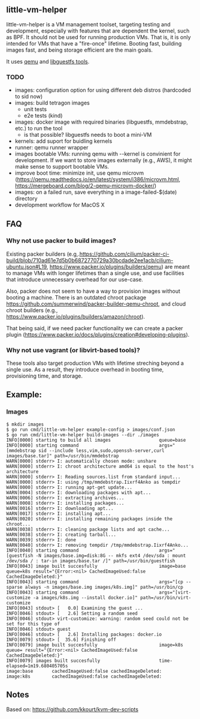 ##  little-vm-helper

little-vm-helper is a VM management toolset, targeting testing and development, especially with
features that are dependent the kernel, such as BPF. It should not be used for running production
VMs. That is, it is only intended for VMs that have a "fire-once" lifetime. Booting fast, building
images fast, and being storage efficient are the main goals.

It uses [qemu](https://www.qemu.org/) and [libguestfs tools](https://libguestfs.org/).

### TODO
 * images: configuration option for using different deb distros (hardcoded to sid now)
 * images: build tetragon images
     * unit tests
     * e2e tests (kind)
 * images: docker image with required binaries (libguestfs, mmdebstrap, etc.) to run the tool
    * is that possible? libguestfs needs to boot a mini-VM
 * kernels: add suport for buidling kernels
 * runner: qemu runner wrapper
 * images bootable VMs: running qemu with --kernel is convinient for
   development. If we want to store images externally (e.g., AWS), it might
   make sense to support bootable VMs.
 * improve boot time: minimize init, use qemu microvm
   (https://qemu.readthedocs.io/en/latest/system/i386/microvm.html,
   https://mergeboard.com/blog/2-qemu-microvm-docker/)
 * images: on a failed run, save everything in a image-failed-$(date) directory
 * development workflow for MacOS X

## FAQ

### Why not use packer to build images?

Existing packer builders
(e.g,.https://github.com/cilium/packer-ci-build/blob/710ad61e7d5b0b6872770729a30bcdade2ee1acb/cilium-ubuntu.json#L19,
https://www.packer.io/plugins/builders/qemu) are meant to manage VMs with
longer lifetimes than a single use, and use facilities that introduce unnecessary overhead for our use-case.

Also, packer does not seem to have a way to provision images without booting a
machine. There is an outdated chroot package
https://github.com/summerwind/packer-builder-qemu-chroot, and cloud chroot builders
(e.g., https://www.packer.io/plugins/builders/amazon/chroot).

That being said, if we need packer functionality we can create a packer plugin
(https://www.packer.io/docs/plugins/creation#developing-plugins).

### Why not use vagrant (or libvirt-based tools)?

These tools also target production VMs with lifetime streching beyond a single
use. As a result, they introduce overhead in booting time, provisioning time,
and storage.

## Example:

### Images


```
$ mkdir images
$ go run cmd/little-vm-helper example-config > images/conf.json
$ go run cmd/little-vm-helper build-images --dir ./images
INFO[0000] starting to build all images                  queue=base
INFO[0000] starting command                              args="[mmdebstrap sid --include less,vim,sudo,openssh-server,curl images/base.tar]" path=/usr/bin/mmdebstrap
WARN[0000] stderr> I: automatically chosen mode: unshare
WARN[0000] stderr> I: chroot architecture amd64 is equal to the host's architecture
WARN[0000] stderr> I: Reading sources.list from standard input...
WARN[0000] stderr> I: using /tmp/mmdebstrap.Iixrf4Anko as tempdir
WARN[0000] stderr> I: running apt-get update...
WARN[0004] stderr> I: downloading packages with apt...
WARN[0006] stderr> I: extracting archives...
WARN[0008] stderr> I: installing packages...
WARN[0016] stderr> I: downloading apt...
WARN[0017] stderr> I: installing apt...
WARN[0020] stderr> I: installing remaining packages inside the chroot...
WARN[0038] stderr> I: cleaning package lists and apt cache...
WARN[0038] stderr> I: creating tarball...
WARN[0039] stderr> I: done
WARN[0040] stderr> I: removing tempdir /tmp/mmdebstrap.Iixrf4Anko...
INFO[0040] starting command                              args="[guestfish -N images/base.img=disk:8G -- mkfs ext4 /dev/sda : mount /dev/sda / : tar-in images/base.tar /]" path=/usr/bin/guestfish
INFO[0043] image built succesfully                       image=base queue=k8s result="{Error:<nil> CachedImageUsed:false CachedImageDeleted:}"
INFO[0043] starting command                              args="[cp --sparse always -n images/base.img images/k8s.img]" path=/usr/bin/cp
INFO[0043] starting command                              args="[virt-customize -a images/k8s.img --install docker.io]" path=/usr/bin/virt-customize
INFO[0043] stdout> [   0.0] Examining the guest ...
INFO[0046] stdout> [   2.6] Setting a random seed
INFO[0046] stdout> virt-customize: warning: random seed could not be set for this type of
INFO[0046] stdout> guest
INFO[0046] stdout> [   2.6] Installing packages: docker.io
INFO[0079] stdout> [  35.6] Finishing off
INFO[0079] image built succesfully                       image=k8s queue= result="{Error:<nil> CachedImageUsed:false CachedImageDeleted:}"
INFO[0079] images built succesfully                      time-elapsed=1m19.680405705s
image:base       cachedImageUsed:false cachedImageDeleted:
image:k8s        cachedImageUsed:false cachedImageDeleted:
```

## Notes

Based on: https://github.com/kkourt/kvm-dev-scripts
